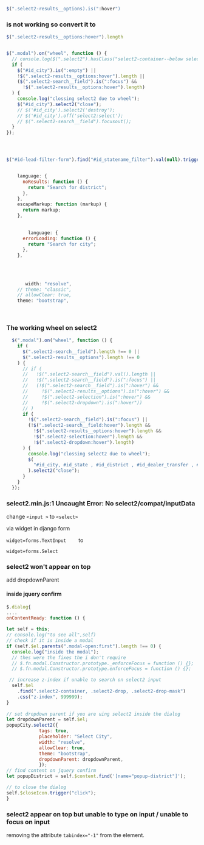   ```javascript
  $(".select2-results__options).is(":hover")
  ```
  ### is not working so convert it to 
  ```javascript
  $(".select2-results__options:hover").length
  ```
  
  
  ```javascript
  
  $(".modal").on("wheel", function () {
    // console.log($(".select2").hasClass("select2-container--below select2-container--open"))
    if (
      $("#id_city").is(":empty") ||
      !$(".select2-results__options:hover").length ||
      ($(".select2-search__field").is(":focus") &&
        !$(".select2-results__options:hover").length)
    ) {
      console.log("clossing select2 due to wheel");
      $("#id_city").select2("close");
      // $('#id_city').select2('destroy');
      // $('#id_city').off('select2:select');
      // $(".select2-search__field").focusout();
    }
  });


  ```






```javascript



$("#id-lead-filter-form").find("#id_statename_filter").val(null).trigger('change');


    language: {
      noResults: function () {
        return "Search for district";
      },
    },
    escapeMarkup: function (markup) {
      return markup;
    },
    
    
        language: {
      errorLoading: function () {
        return "Search for city";
      },
    },
    
    
    
    
       width: "resolve",
    // theme: "classic",
    // allowClear: true,
    theme: "bootstrap",
    
    
   ```

### The working wheel on select2

```javascript
  $(".modal").on("wheel", function () {
    if (
      $(".select2-search__field").length !== 0 ||
      $(".select2-results__options").length !== 0
    ) {
      // if (
      //   !$(".select2-search__field").val().length ||
      //   !$(".select2-search__field").is(":focus") ||
      //   (!$(".select2-search__field").is(":hover") &&
      //     !$(".select2-results__options").is(":hover") &&
      //     !$(".select2-selection").is(":hover") &&
      //     !$(".select2-dropdown").is(":hover"))
      // )
      if (
        !$(".select2-search__field").is(":focus") ||
        (!$(".select2-search__field:hover").length &&
          !$(".select2-results__options:hover").length &&
          !$(".select2-selection:hover").length &&
          !$(".select2-dropdown:hover").length)
      ) {
        console.log("clossing select2 due to wheel");
        $(
          "#id_city, #id_state , #id_district , #id_dealer_transfer , #id_dealer , #id_lead_source , #id_lead_status , #id_lead_source_type , #id_followup_score , #id_followup_status , #id_deal_type , #id_transfer , #id_product_category , #id_product , #id_exe_share , #id_sub_dealer_share , #id_rse_share , #id_customer_share , #id_other_share , #id_sub_dealer , #id_rse"
        ).select2("close");
      }
    }
  });
  ```


### select2.min.js:1 Uncaught Error: No select2/compat/inputData


change `<input >` to `<select>`
  
via widget in django form

`widget=forms.TextInput    `          to

`widget=forms.Select`



### select2 won't appear on top

add dropdownParent

#### inside jquery confirm

```javascript
$.dialog{
....
onContentReady: function () {

let self = this;
// console.log("to see all",self)
// check if it is inside a modal
if (self.$el.parents(".modal-open:first").length !== 0) {
  console.log("inside the modal");
  // thes were the fixes the i don't require
  // $.fn.modal.Constructor.prototype._enforceFocus = function () {};
  // $.fn.modal.Constructor.prototype.enforceFocus = function () {};

 // increase z-index if unable to search on select2 input
  self.$el
    .find(".select2-container, .select2-drop, .select2-drop-mask")
    .css("z-index", 999999);
}
        
// set dropdown parent if you are uing select2 inside the dialog 
let dropdownParent = self.$el;
popupCity.select2({
            tags: true,
            placeholder: "Select City",
            width: "resolve",
            allowClear: true,
            theme: "bootstrap",
            dropdownParent: dropdownParent,
            });
// find content on jquery confirm
let popupDistrict = self.$content.find('[name="popup-district"]');

// to close the dialog
self.$closeIcon.trigger("click");
}
```

### select2  appear on top but unable to type on input / unable to focus on input

removing the attribute `tabindex="-1"` from the element.

